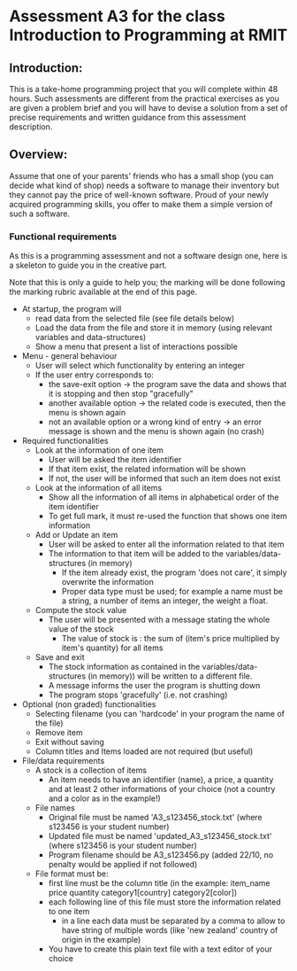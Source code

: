 # Assessment A3 for the class Introduction to Programming at RMIT
## Introduction:
This is a take-home programming project that you will complete within 48 hours. Such assessments are different from the practical exercises as you are given a problem brief and you will have to devise a solution from a set of precise requirements and written guidance from this assessment description.

## Overview:
Assume that one of your parents' friends who has a small shop (you can decide what kind of shop) needs a software to manage their inventory but they cannot pay the price of well-known software. Proud of your newly acquired programming skills, you offer to make them a simple version of such a software.

### Functional requirements
As this is a programming assessment and not a software design one, here is a skeleton to guide you in the creative part.

Note that this is only a guide to help you; the marking will be done following the marking rubric available at the end of this page.

- At startup, the program will
  - read data from the selected file (see file details below)
  - Load the data from the file and  store it in memory (using relevant variables and data-structures)
  - Show a menu that present a list of interactions possible
- Menu - general behaviour
  - User will select which functionality by entering an integer 
  - If the user entry corresponds to:
    - the save-exit option -> the program save the data and shows that it is stopping and then stop "gracefully"
    - another available option -> the related code is executed, then the menu is shown again
    - not an available option or a wrong kind of entry -> an error message is shown and the menu is shown again (no crash)
- Required  functionalities
  - Look at the information of one item
     - User will be asked the item identifier
     - If that item exist, the related information will be shown
     - If not, the user will be informed that such an item does not exist
  - Look at the information of all items
     - Show all the information of all items in alphabetical order of the item identifier
     - To get full mark, it must re-used the function that shows one item information
  - Add or Update an item
     - User will be asked to enter all the information related to that item
     - The information to that item will be added to the variables/data-structures (in memory)
       - If the item already exist, the program 'does not care', it simply overwrite the information
       - Proper data type must be used; for example a name must be a string, a number of items an integer, the weight a float.
  - Compute the stock value
    - The user will be presented with a message stating the whole value of the stock
      - The value of stock is : the sum of (item's price multiplied by item's quantity) for all items
  - Save and exit
    - The stock information as contained in the variables/data-structures (in memory)) will be written to a different file.
    - A message informs the user the program is shutting down
    - The program stops 'gracefully' (i.e. not crashing)
- Optional (non graded) functionalities
  - Selecting filename (you can 'hardcode' in your program the name of the file)
  - Remove item
  - Exit without saving
  - Column titles and Items loaded are not required (but useful)
- File/data requirements
  - A stock is a collection of items
    - An item needs to have an identifier (name), a price, a quantity and at least 2 other informations of your choice (not a country and a color as in the example!)
  - File names
    - Original file must be named 'A3_s123456_stock.txt' (where s123456 is your student number)
    - Updated file must be named 'updated_A3_s123456_stock.txt' (where s123456 is your student number)
    - Program filename should be A3_s123456.py (added 22/10, no penalty would be applied if not followed)
  - File format must be:
    - first line must be the column title (in the example: item_name price quantity category1[country] category2[color])
    - each following line of this file must store the information related to one item
      - in a line each data must be separated by a comma to allow to have string of multiple words (like 'new zealand' country of origin in the example) 
    - You have to create this plain text file with a text editor of your choice
